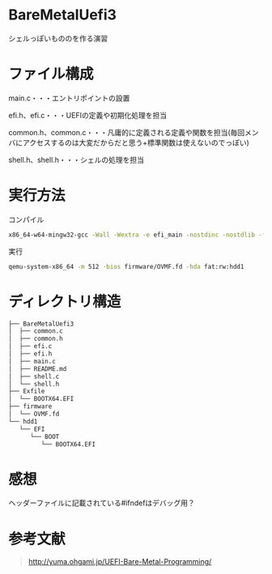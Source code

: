 # BareMetalUefi3  
シェルっぽいもののを作る演習  

# ファイル構成  
main.c・・・エントリポイントの設置  

efi.h、efi.c・・・UEFIの定義や初期化処理を担当

common.h、common.c・・・凡庸的に定義される定義や関数を担当(毎回メンバにアクセスするのは大変だからだと思う+標準関数は使えないのでっぽい)  

shell.h、shell.h・・・シェルの処理を担当  

# 実行方法  
コンパイル  
```bash
x86_64-w64-mingw32-gcc -Wall -Wextra -e efi_main -nostdinc -nostdlib -fno-builtin -Wl,--subsystem,10 -o ../Exfile/BOOTX64.EFI efi.c common.c shell.c main.c 
```

実行  
```bash
qemu-system-x86_64 -m 512 -bios firmware/OVMF.fd -hda fat:rw:hdd1
```

# ディレクトリ構造  
```bash
├── BareMetalUefi3
│  ├── common.c
│  ├── common.h
│  ├── efi.c
│  ├── efi.h
│  ├── main.c
│  ├── README.md
│  ├── shell.c
│  └── shell.h
├── Exfile
│  └── BOOTX64.EFI
├── firmware
│  └── OVMF.fd
└── hdd1
   └── EFI
      └── BOOT
         └── BOOTX64.EFI
```

# 感想  
ヘッダーファイルに記載されている#ifndefはデバッグ用？

# 参考文献  
>http://yuma.ohgami.jp/UEFI-Bare-Metal-Programming/
